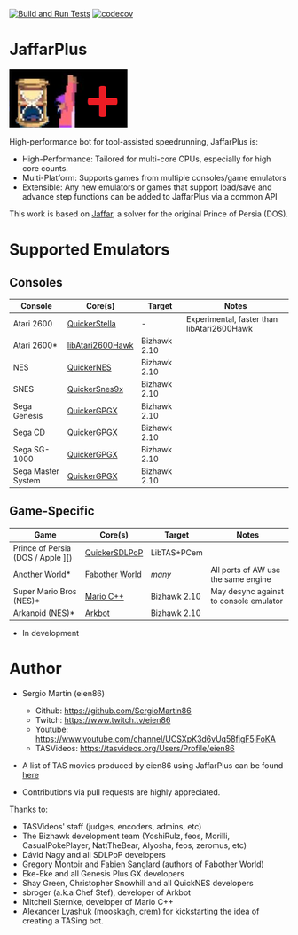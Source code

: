 
[![Build and Run Tests](https://github.com/SergioMartin86/jaffarPlusPlus/actions/workflows/make.yml/badge.svg)](https://github.com/SergioMartin86/jaffarPlusPlus/actions/workflows/make.yml) [![codecov](https://codecov.io/github/SergioMartin86/jaffarPlusPlus/graph/badge.svg?token=NF9W0XZ16h)](https://codecov.io/github/SergioMartin86/jaffarPlusPlus) 

# JaffarPlus

![](jaffar.png)

High-performance bot for tool-assisted speedrunning, JaffarPlus is:

* High-Performance: Tailored for multi-core CPUs, especially for high core counts.
* Multi-Platform: Supports games from multiple consoles/game emulators
* Extensible: Any new emulators or games that support load/save and advance step functions can be added to JaffarPlus via a common API

This work is based on [Jaffar](https://github.com/SergioMartin86/jaffar), a solver for the original Prince of Persia (DOS).

# Supported Emulators

## Consoles

| Console            | Core(s)                                                                      | Target        |  Notes        |
| --------           | -------                                                                      | ------        | ------        |
| Atari 2600         | [QuickerStella](https://github.com/SergioMartin86/quickerStella)             | -             | Experimental, faster than libAtari2600Hawk  |
| Atari 2600*        | [libAtari2600Hawk](https://github.com/CasualPokePlayer/libAtari2600Hawk)     | Bizhawk 2.10  |               |
| NES                | [QuickerNES](https://github.com/SergioMartin86/quickerNES)                   | Bizhawk 2.10  |               |
| SNES               | [QuickerSnes9x](https://github.com/SergioMartin86/quickerSnes9x)             | Bizhawk 2.10  |               |
| Sega Genesis       | [QuickerGPGX](https://github.com/SergioMartin86/quickerGPGX)                 | Bizhawk 2.10  |               |
| Sega CD            | [QuickerGPGX](https://github.com/SergioMartin86/quickerGPGX)                 | Bizhawk 2.10  |               |
| Sega SG-1000       | [QuickerGPGX](https://github.com/SergioMartin86/quickerGPGX)                 | Bizhawk 2.10  |               |
| Sega Master System | [QuickerGPGX](https://github.com/SergioMartin86/quickerGPGX)                 | Bizhawk 2.10  |               |

## Game-Specific

| Game                                | Core(s)                                                                                  |   Target            |  Notes   |
| --------                            | -------                                                                                  | ------            | ------   |
| Prince of Persia (DOS / Apple ][)   | [QuickerSDLPoP](https://github.com/SergioMartin86/quickerSDLPoP)                         | LibTAS+PCem       |          |
| Another World*                      | [Fabother World](https://github.com/fabiensanglard/Another-World-Bytecode-Interpreter)   | *many*            |  All ports of AW use the same engine |
| Super Mario Bros (NES)*              | [Mario C++](https://github.com/MitchellSternke/Mario)                                    | Bizhawk 2.10      |  May desync against to console emulator |
| Arkanoid (NES)*                      | [Arkbot](https://github.com/sbroger/arkbot)                                              | Bizhawk 2.10      |          |


* In development

Author
=============

- Sergio Martin (eien86)
  + Github: https://github.com/SergioMartin86
  + Twitch: https://www.twitch.tv/eien86
  + Youtube: https://www.youtube.com/channel/UCSXpK3d6vUq58fjgF5jFoKA
  + TASVideos: https://tasvideos.org/Users/Profile/eien86

- A list of TAS movies produced by eien86 using JaffarPlus can be found [here](https://tasvideos.org/Subs-List?user=eien86&statusfilter=6)

- Contributions via pull requests are highly appreciated.

Thanks to:
- TASVideos' staff (judges, encoders, admins, etc)
- The Bizhawk development team (YoshiRulz, feos, Morilli, CasualPokePlayer, NattTheBear, Alyosha, feos, zeromus, etc)
- Dávid Nagy and all SDLPoP developers
- Gregory Montoir and Fabien Sanglard (authors of Fabother World)
- Eke-Eke and all Genesis Plus GX developers
- Shay Green, Christopher Snowhill and all QuickNES developers
- sbroger (a.k.a Chef Stef), developer of Arkbot
- Mitchell Sternke, developer of Mario C++
- Alexander Lyashuk (mooskagh, crem) for kickstarting the idea of creating a TASing bot.

